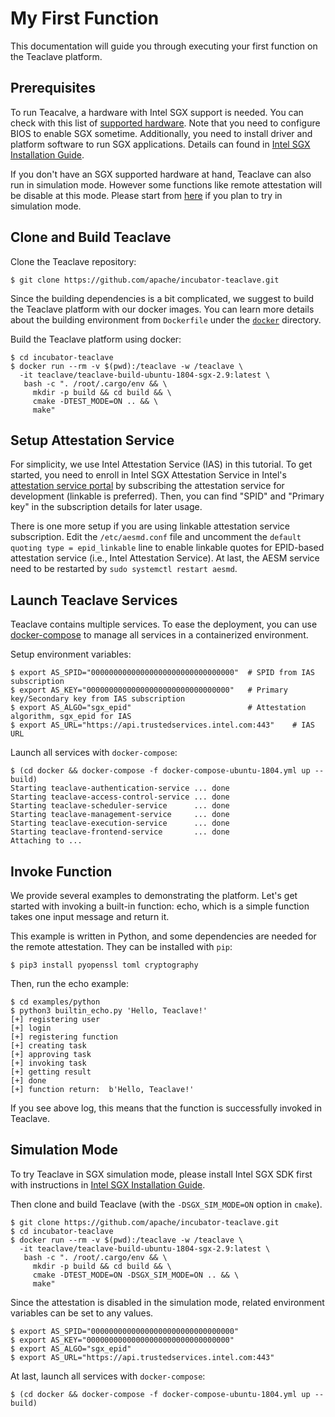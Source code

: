 # My First Function

This documentation will guide you through executing your first function on the
Teaclave platform.

## Prerequisites

To run Teacalve, a hardware with Intel SGX support is needed. You can
check with this list of [supported hardware](https://github.com/ayeks/SGX-hardware).
Note that you need to configure BIOS to enable SGX sometime. Additionally, you
need to install driver and platform software to run SGX applications. Details
can found in
[Intel SGX Installation Guide](https://download.01.org/intel-sgx/sgx-linux/2.9/docs/Intel_SGX_Installation_Guide_Linux_2.9_Open_Source.pdf).

If you don't have an SGX supported hardware at hand, Teaclave can also run in
simulation mode. However some functions like remote attestation will be disable
at this mode. Please start from [here](#simulation-mode) if you plan to try in
simulation mode.

## Clone and Build Teaclave

Clone the Teaclave repository:

```
$ git clone https://github.com/apache/incubator-teaclave.git
```

Since the building dependencies is a bit complicated, we suggest to build the
Teaclave platform with our docker images. You can learn more details about the
building environment from `Dockerfile` under the [`docker`](../docker)
directory.

Build the Teaclave platform using docker:

```
$ cd incubator-teaclave
$ docker run --rm -v $(pwd):/teaclave -w /teaclave \
  -it teaclave/teaclave-build-ubuntu-1804-sgx-2.9:latest \
   bash -c ". /root/.cargo/env && \
     mkdir -p build && cd build && \
     cmake -DTEST_MODE=ON .. && \
     make"
```

## Setup Attestation Service

For simplicity, we use Intel Attestation Service (IAS) in this tutorial. To get
started, you need to enroll in Intel SGX Attestation Service in
Intel's [attestation service portal](https://api.portal.trustedservices.intel.com/EPID-attestation)
by subscribing the attestation service for development (linkable is preferred).
Then, you can find "SPID" and "Primary key" in the subscription details for
later usage.

There is one more setup if you are using linkable attestation service subscription.
Edit the `/etc/aesmd.conf` file and uncomment
the `default quoting type = epid_linkable` line to enable linkable quotes for EPID-based attestation service
(i.e., Intel Attestation Service). At last, the AESM service need to be restarted by
`sudo systemctl restart aesmd`.

## Launch Teaclave Services

Teaclave contains multiple services. To ease the deployment, you can use
[docker-compose](https://docs.docker.com/compose/) to manage all services in a
containerized environment.

Setup environment variables:

```
$ export AS_SPID="00000000000000000000000000000000"  # SPID from IAS subscription
$ export AS_KEY="00000000000000000000000000000000"   # Primary key/Secondary key from IAS subscription
$ export AS_ALGO="sgx_epid"                          # Attestation algorithm, sgx_epid for IAS
$ export AS_URL="https://api.trustedservices.intel.com:443"    # IAS URL
```

Launch all services with `docker-compose`:

```
$ (cd docker && docker-compose -f docker-compose-ubuntu-1804.yml up --build)
Starting teaclave-authentication-service ... done
Starting teaclave-access-control-service ... done
Starting teaclave-scheduler-service      ... done
Starting teaclave-management-service     ... done
Starting teaclave-execution-service      ... done
Starting teaclave-frontend-service       ... done
Attaching to ...
```

## Invoke Function

We provide several examples to demonstrating the platform. Let's get started
with invoking a built-in function: echo, which is a simple function takes one
input message and return it.

This example is written in Python, and some dependencies are needed for the
remote attestation. They can be installed with `pip`:

```
$ pip3 install pyopenssl toml cryptography
```

Then, run the echo example:

```
$ cd examples/python
$ python3 builtin_echo.py 'Hello, Teaclave!'
[+] registering user
[+] login
[+] registering function
[+] creating task
[+] approving task
[+] invoking task
[+] getting result
[+] done
[+] function return:  b'Hello, Teaclave!'
```

If you see above log, this means that the function is successfully invoked in
Teaclave.

## Simulation Mode
To try Teaclave in SGX simulation mode, please install Intel SGX SDK first with instructions in
[Intel SGX Installation Guide](https://download.01.org/intel-sgx/sgx-linux/2.9/docs/Intel_SGX_Installation_Guide_Linux_2.9_Open_Source.pdf).

Then clone and build Teaclave (with the `-DSGX_SIM_MODE=ON` option in `cmake`).

```
$ git clone https://github.com/apache/incubator-teaclave.git
$ cd incubator-teaclave
$ docker run --rm -v $(pwd):/teaclave -w /teaclave \
  -it teaclave/teaclave-build-ubuntu-1804-sgx-2.9:latest \
   bash -c ". /root/.cargo/env && \
     mkdir -p build && cd build && \
     cmake -DTEST_MODE=ON -DSGX_SIM_MODE=ON .. && \
     make"
```

Since the attestation is disabled in the simulation mode, related environment
variables can be set to any values.

```
$ export AS_SPID="00000000000000000000000000000000"
$ export AS_KEY="00000000000000000000000000000000"
$ export AS_ALGO="sgx_epid"
$ export AS_URL="https://api.trustedservices.intel.com:443"
```

At last, launch all services with `docker-compose`:

```
$ (cd docker && docker-compose -f docker-compose-ubuntu-1804.yml up --build)
```

